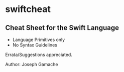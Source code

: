 # swiftcheat
## Cheat Sheet for the Swift Language

* Language Primitives only
* No Syntax Guidelines

Errata/Suggestions appreciated.

Author: Joseph Gamache
